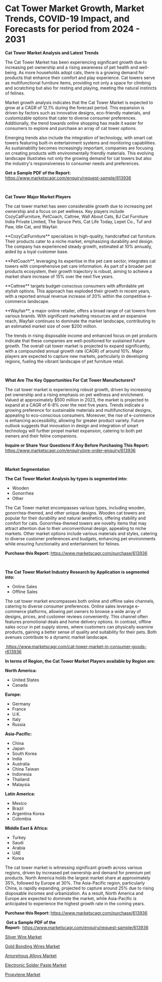 <p><h1>Cat Tower Market Growth, Market Trends, COVID-19 Impact, and Forecasts for period from 2024 - 2031</h1></p><p><strong>Cat Tower Market Analysis and Latest Trends</strong></p>
<p><p>The Cat Tower Market has been experiencing significant growth due to increasing pet ownership and a rising awareness of pet health and well-being. As more households adopt cats, there is a growing demand for products that enhance their comfort and play experience. Cat towers serve as multifunctional furniture items, providing not only a space for climbing and scratching but also for resting and playing, meeting the natural instincts of felines.</p><p>Market growth analysis indicates that the Cat Tower Market is expected to grow at a CAGR of 12.1% during the forecast period. This expansion is driven by factors such as innovative designs, eco-friendly materials, and customizable options that cater to diverse consumer preferences. Additionally, the trend towards online shopping has made it easier for consumers to explore and purchase an array of cat tower options.</p><p>Emerging trends also include the integration of technology, with smart cat towers featuring built-in entertainment systems and monitoring capabilities. As sustainability becomes increasingly important, companies are focusing on creating products with environmentally friendly materials. This evolving landscape illustrates not only the growing demand for cat towers but also the industry's responsiveness to consumer needs and preferences.</p></p>
<p><strong>Get a Sample PDF of the Report:&nbsp;</strong> <a href="https://www.marketscagr.com/enquiry/request-sample/613936?utm_campaign=1197&utm_medium=2&utm_source=Github&utm_content=ia&utm_term=11122024&utm_id=cat-tower">https://www.marketscagr.com/enquiry/request-sample/613936</a></p>
<p>&nbsp;</p>
<p><strong>Cat Tower Major Market Players</strong></p>
<p><p>The cat tower market has seen considerable growth due to increasing pet ownership and a focus on pet wellness. Key players include CozyCatFurniture, PetCoach, Cattree, Wall About Cats, BJ Cat Furniture India Private Limited, The Spruce Pets, Cat Life Today, Lepet Co., Tuf and Paw, Idle Cat, and Wayfair.</p><p>**CozyCatFurniture** specializes in high-quality, handcrafted cat furniture. Their products cater to a niche market, emphasizing durability and design. The company has experienced steady growth, estimated at 10% annually, aided by a loyal customer base. </p><p>**PetCoach**, leveraging its expertise in the pet care sector, integrates cat towers with comprehensive pet care information. As part of a broader pet products ecosystem, their growth trajectory is robust, aiming to achieve a market share increase of 15% over the next five years.</p><p>**Cattree** targets budget-conscious consumers with affordable yet stylish options. This approach has exploded their growth in recent years, with a reported annual revenue increase of 20% within the competitive e-commerce landscape.</p><p>**Wayfair**, a major online retailer, offers a broad range of cat towers from various brands. With significant marketing resources and an expansive reach, Wayfair continues to dominate the market landscape, contributing to an estimated market size of over $200 million.</p><p>The trends in rising disposable income and enhanced focus on pet products indicate that these companies are well-positioned for sustained future growth. The overall cat tower market is projected to expand significantly, with a compounded annual growth rate (CAGR) of around 10%. Major players are expected to capture new markets, particularly in developing regions, fueling the vibrant landscape of pet furniture retail.</p></p>
<p>&nbsp;</p>
<p><strong>What Are The Key Opportunities For Cat Tower Manufacturers?</strong></p>
<p><p>The cat tower market is experiencing robust growth, driven by increasing pet ownership and a rising emphasis on pet wellness and enrichment. Valued at approximately $500 million in 2023, the market is projected to expand at a CAGR of 6-8% over the next five years. Trends indicate a growing preference for sustainable materials and multifunctional designs, appealing to eco-conscious consumers. Moreover, the rise of e-commerce is enhancing accessibility, allowing for greater product variety. Future outlook suggests that innovation in design and integration of smart technology will further propel market expansion, catering to both pet owners and their feline companions.</p></p>
<p><strong>Inquire or Share Your Questions If Any Before Purchasing This Report:</strong> <a href="https://www.marketscagr.com/enquiry/pre-order-enquiry/613936?utm_campaign=1197&utm_medium=2&utm_source=Github&utm_content=ia&utm_term=11122024&utm_id=cat-tower">https://www.marketscagr.com/enquiry/pre-order-enquiry/613936</a></p>
<p>&nbsp;</p>
<p><strong>Market Segmentation</strong></p>
<p><strong>The Cat Tower Market Analysis by types is segmented into:</strong></p>
<p><ul><li>Wooden</li><li>Gonorrhea</li><li>Other</li></ul></p>
<p><p>The Cat Tower market encompasses various types, including wooden, gonorrhea-themed, and other unique designs. Wooden cat towers are popular for their durability and natural aesthetics, offering stability and comfort for cats. Gonorrhea-themed towers are novelty items that may attract attention due to their unconventional design, appealing to niche markets. Other market options include various materials and styles, catering to diverse customer preferences and budgets, enhancing pet environments while ensuring functionality and entertainment for felines.</p></p>
<p><strong>Purchase this Report:&nbsp;</strong><a href="https://www.marketscagr.com/purchase/613936?utm_campaign=1197&utm_medium=2&utm_source=Github&utm_content=ia&utm_term=11122024&utm_id=cat-tower">https://www.marketscagr.com/purchase/613936</a></p>
<p>&nbsp;</p>
<p><strong>The Cat Tower Market Industry Research by Application is segmented into:</strong></p>
<p><ul><li>Online Sales</li><li>Offline Sales</li></ul></p>
<p><p>The cat tower market encompasses both online and offline sales channels, catering to diverse consumer preferences. Online sales leverage e-commerce platforms, allowing pet owners to browse a wide array of designs, prices, and customer reviews conveniently. This channel often features promotional deals and home delivery options. In contrast, offline sales occur in pet supply stores, where customers can physically examine products, gaining a better sense of quality and suitability for their pets. Both avenues contribute to a dynamic market landscape.</p></p>
<p><a href="https://www.marketscagr.com/cat-tower-market-in-consumer-goods-r613936?utm_campaign=1197&utm_medium=2&utm_source=Github&utm_content=ia&utm_term=11122024&utm_id=cat-tower">&nbsp;https://www.marketscagr.com/cat-tower-market-in-consumer-goods-r613936</a></p>
<p><strong>In terms of Region, the Cat Tower Market Players available by Region are:</strong></p>
<p>
    <p> <strong> North America: </strong>
        <ul>
            <li>United States</li>
            <li>Canada</li>
        </ul>
        </p> 
    <p> <strong> Europe: </strong>
        <ul>
            <li>Germany</li>
            <li>France</li>
            <li>U.K.</li>
            <li>Italy</li>
            <li>Russia</li>
        </ul>
        </p> 
    <p> <strong> Asia-Pacific: </strong>
        <ul>
            <li>China</li>
            <li>Japan</li>
            <li>South Korea</li>
            <li>India</li>
            <li>Australia</li>
            <li>China Taiwan</li>
            <li>Indonesia</li>
            <li>Thailand</li>
            <li>Malaysia</li>
        </ul>
        </p> 
    <p> <strong> Latin America: </strong>
        <ul>
            <li>Mexico</li>
            <li>Brazil</li>
            <li>Argentina Korea</li>
            <li>Colombia</li>
        </ul>
        </p> 
    <p> <strong> Middle East & Africa: </strong>
        <ul>
            <li>Turkey</li>
            <li>Saudi</li>
            <li>Arabia</li>
            <li>UAE</li>
            <li>Korea</li>
        </ul>
    </p>
    </p>
<p><p>The cat tower market is witnessing significant growth across various regions, driven by increased pet ownership and demand for premium pet products. North America holds the largest market share at approximately 35%, followed by Europe at 30%. The Asia-Pacific region, particularly China, is rapidly expanding, projected to capture around 25% due to rising disposable incomes and urbanization. As a result, North America and Europe are expected to dominate the market, while Asia-Pacific is anticipated to experience the highest growth rate in the coming years.</p></p>
<p><strong>Purchase this Report: </strong><a href="https://www.marketscagr.com/purchase/613936?utm_campaign=1197&utm_medium=2&utm_source=Github&utm_content=ia&utm_term=11122024&utm_id=cat-tower">https://www.marketscagr.com/purchase/613936</a></p>
<p>&nbsp;<strong>Get a Sample PDF of the Report:&nbsp;&nbsp;</strong><a href="https://www.marketscagr.com/enquiry/request-sample/613936?utm_campaign=1197&utm_medium=2&utm_source=Github&utm_content=ia&utm_term=11122024&utm_id=cat-tower">https://www.marketscagr.com/enquiry/request-sample/613936</a></p>
<p><strong></strong></p>
<p><p><a href="https://www.linkedin.com/pulse/key-trends-revenue-potentia-market-scanr-nkj3f?utm_campaign=1197&utm_medium=2&utm_source=Github&utm_content=ia&utm_term=11122024&utm_id=cat-tower">Silver Wire Market</a></p><p><a href="https://www.linkedin.com/pulse/projected-revenue-growth-gold-bonding-wires-market-54-cagr-xgh6e?utm_campaign=1197&utm_medium=2&utm_source=Github&utm_content=ia&utm_term=11122024&utm_id=cat-tower">Gold Bonding Wires Market</a></p><p><a href="https://www.linkedin.com/pulse/evaluating-profitability-amorphous-alloys-market-report-its-joiye?utm_campaign=1197&utm_medium=2&utm_source=Github&utm_content=ia&utm_term=11122024&utm_id=cat-tower">Amorphous Alloys Market</a></p><p><a href="https://www.linkedin.com/pulse/forecasting-electronic-solder-paste-market-growth-isyee?utm_campaign=1197&utm_medium=2&utm_source=Github&utm_content=ia&utm_term=11122024&utm_id=cat-tower">Electronic Solder Paste Market</a></p><p><a href="https://www.linkedin.com/pulse/thorough-examinati-insightronics-rah0f?utm_campaign=1197&utm_medium=2&utm_source=Github&utm_content=ia&utm_term=11122024&utm_id=cat-tower">Propylene Market</a></p></p>